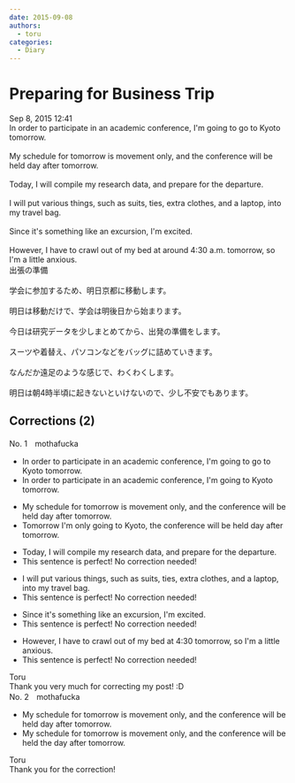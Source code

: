 ```yaml
---
date: 2015-09-08
authors:
  - toru
categories:
  - Diary
---
```


<h1 id="subject_show">Preparing for Business Trip</h1>
<div class="date">Sep 8, 2015 12:41</div>
<div id="post"><div id="body_show_ori">
In order to participate in an academic conference, I'm going to go to Kyoto tomorrow.<br/><br/>My schedule for tomorrow is movement only, and the conference will be held day after tomorrow.<br/><br/>Today, I will compile my research data, and prepare for the departure.<br/><br/>I will put various things, such as suits, ties, extra clothes, and a laptop, into my travel bag.<br/><br/>Since it's something like an excursion, I'm excited.<br/><br/>However, I have to crawl out of my bed at around 4:30 a.m. tomorrow, so I'm a little anxious.
</div></div>

<!-- more -->

<div id="post_ja"><div id="body_show_mo">
出張の準備<br/><br/>学会に参加するため、明日京都に移動します。<br/><br/>明日は移動だけで、学会は明後日から始まります。<br/><br/>今日は研究データを少しまとめてから、出発の準備をします。<br/><br/>スーツや着替え、パソコンなどをバッグに詰めていきます。<br/><br/>なんだか遠足のような感じで、わくわくします。<br/><br/>明日は朝4時半頃に起きないといけないので、少し不安でもあります。
</div></div>

## Corrections (2)
<div id="block"><div class="first_name"> No. 1　<span class="just_name">mothafucka</span></div><div id="block2">
<ul class="correction_field">
<li class="incorrect">In order to participate in an academic conference, I'm going to go to Kyoto tomorrow.</li>
<li class="corrected correct">
In order to participate in an academic conference, I'm going to Kyoto tomorrow.
</li>
</ul>
<ul class="correction_field">
<li class="incorrect">My schedule for tomorrow is movement only, and the conference will be held day after tomorrow.</li>
<li class="corrected correct">
Tomorrow I'm only going to Kyoto, the conference will be held day after tomorrow.
</li>
</ul>
<ul class="correction_field">
<li class="incorrect">Today, I will compile my research data, and prepare for the departure.</li>
<li class="corrected perfect">This sentence is perfect! No correction needed!</li>
</ul>
<ul class="correction_field">
<li class="incorrect">I will put various things, such as suits, ties, extra clothes, and a laptop, into my travel bag.</li>
<li class="corrected perfect">This sentence is perfect! No correction needed!</li>
</ul>
<ul class="correction_field">
<li class="incorrect">Since it's something like an excursion, I'm excited.</li>
<li class="corrected perfect">This sentence is perfect! No correction needed!</li>
</ul>
<ul class="correction_field">
<li class="incorrect">However, I have to crawl out of my bed at 4:30 tomorrow, so I'm a little anxious.</li>
<li class="corrected perfect">This sentence is perfect! No correction needed!</li>
</ul>
</div><div class="name"><span class="just_name">Toru</span><br>
Thank you very much for correcting my post! :D
</div>
</div>
<div id="block"><div class="first_name"> No. 2　<span class="just_name">mothafucka</span></div><div id="block2">
<ul class="correction_field">
<li class="incorrect">My schedule for tomorrow is movement only, and the conference will be held day after tomorrow.</li>
<li class="corrected correct">
My schedule for tomorrow is movement only, and the conference will be held the day after tomorrow.
</li>
</ul>
</div><div class="name"><span class="just_name">Toru</span><br>
Thank you for the correction!
</div>
</div>

